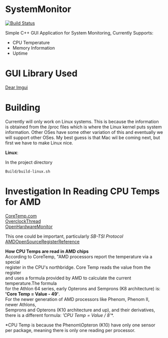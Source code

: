 # SystemMonitor  

[![Build Status](https://dev.azure.com/huttongrabiel/SystemMonitor/_apis/build/status/huttongrabiel.SystemMonitor?branchName=main)](https://dev.azure.com/huttongrabiel/SystemMonitor/_build/latest?definitionId=1&branchName=main)

Simple C++ GUI Application for System Monitoring, Currently Supports:
  - CPU Temperature
  - Memory Information
  - Uptime

# GUI Library Used
[Dear Imgui](https://github.com/ocornut/imgui)

# Building
Currently will only work on Linux systems. This is because the information is obtained from the
/proc files which is where the Linux kernel puts system information. Other OSes have some other variation of this and
eventually we will support other OSes. My best guess is that Mac wil be coming next, but first we have to make Linux nice.

**Linux**:  

In the project directory  
```
Build/build-linux.sh 
```

# Investigation In Reading CPU Temps for AMD
[CoreTemp.com](https://www.alcpu.com/CoreTemp/howitworks.html)  
[OverclockThread](https://www.overclock.net/threads/amd-temp-information-and-guide.1128821/)  
[OpenHardwareMonitor](https://openhardwaremonitor.org/) 

This one could be important, particularly *SB-TSI Protocol*   
[AMDOpenSourceRegisterReference](https://developer.amd.com/wp-content/resources/56255_3_03.PDF) 

**How CPU Temps are read in AMD chips**  
According to CoreTemp, "AMD processors report the temperature via a special  
register in the CPU's northbridge. Core Temp reads the value from the register  
and uses a formula provided by AMD to calculate the current temperature.The formula  
for the Athlon 64 series, early Opterons and Semprons (K8 architecture) is: **'Core Temp = Value - 49'**.  
For the newer generation of AMD processors like Phenom, Phenom II, newer Athlons,  
Semprons and Opterons (K10 architecture and up), and their derivatives, there is a different formula: **'CPU Temp* = Value / 8'**.  

*CPU Temp is because the Phenom\Opteron (K10) have only one sensor per package, meaning there is only one reading per processor.
